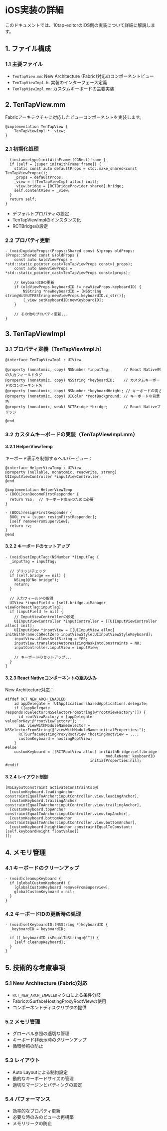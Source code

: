 # iOS実装の詳細

このドキュメントでは、10tap-editorのiOS側の実装について詳細に解説します。

## 1. ファイル構成

### 1.1 主要ファイル
- `TenTapView.mm`: New Architecture (Fabric)対応のコンポーネントビュー
- `TenTapViewImpl.h`: 実装のインターフェース定義
- `TenTapViewImpl.mm`: カスタムキーボードの主要実装

## 2. TenTapView.mm

Fabricアーキテクチャに対応したビューコンポーネントを実装します。

```objc
@implementation TenTapView {
    TenTapViewImpl * _view;
}
```

### 2.1 初期化処理
```objc
- (instancetype)initWithFrame:(CGRect)frame {
  if (self = [super initWithFrame:frame]) {
    static const auto defaultProps = std::make_shared<const TenTapViewProps>();
    _props = defaultProps;
    _view = [[TenTapViewImpl alloc] init];
    _view.bridge = [RCTBridgeProvider shared].bridge;
    self.contentView = _view;
  }
  return self;
}
```

- デフォルトプロパティの設定
- TenTapViewImplのインスタンス化
- RCTBridgeの設定

### 2.2 プロパティ更新
```objc
- (void)updateProps:(Props::Shared const &)props oldProps:(Props::Shared const &)oldProps {
    const auto &oldViewProps = *std::static_pointer_cast<TenTapViewProps const>(_props);
    const auto &newViewProps = *std::static_pointer_cast<TenTapViewProps const>(props);

    // keyboardIDの更新
    if (oldViewProps.keyboardID != newViewProps.keyboardID) {
        NSString *newKeyboardID = [NSString stringWithUTF8String:newViewProps.keyboardID.c_str()];
        [_view setKeyboardID:newKeyboardID];
    }

    // その他のプロパティ更新...
}
```

## 3. TenTapViewImpl

### 3.1 プロパティ定義（TenTapViewImpl.h）
```objc
@interface TenTapViewImpl : UIView

@property (nonatomic, copy) NSNumber *inputTag;      // React Native側の入力フィールドタグ
@property (nonatomic, copy) NSString *keyboardID;    // カスタムキーボードのコンポーネント名
@property (nonatomic, copy) NSNumber *keyboardHeight; // キーボードの高さ
@property (nonatomic, copy) UIColor *rootBackground; // キーボードの背景色
@property (nonatomic, weak) RCTBridge *bridge;       // React Nativeブリッジ

@end
```

### 3.2 カスタムキーボードの実装（TenTapViewImpl.mm）

#### 3.2.1 HelperViewTemp
キーボード表示を制御するヘルパービュー：
```objc
@interface HelperViewTemp : UIView
@property (nullable, nonatomic, readwrite, strong) UIInputViewController *inputViewController;
@end

@implementation HelperViewTemp
- (BOOL)canBecomeFirstResponder {
  return YES;  // キーボード表示のために必要
}

- (BOOL)resignFirstResponder {
  BOOL rv = [super resignFirstResponder];
  [self removeFromSuperview];
  return rv;
}
@end
```

#### 3.2.2 キーボードのセットアップ
```objc
- (void)setInputTag:(NSNumber *)inputTag {
  _inputTag = inputTag;

  // ブリッジチェック
  if (self.bridge == nil) {
    NSLog(@"No bridge");
    return;
  }

  // 入力フィールドの取得
  UIView *inputField = [self.bridge.uiManager viewForReactTag:inputTag];
  if (inputField != nil) {
    // InputViewControllerの設定
    UIInputViewController *inputController = [[UIInputViewController alloc] init];
    UIInputView *inputView = [[UIInputView alloc] initWithFrame:CGRectZero inputViewStyle:UIInputViewStyleKeyboard];
    inputView.allowsSelfSizing = YES;
    inputView.translatesAutoresizingMaskIntoConstraints = NO;
    inputController.inputView = inputView;

    // キーボードのセットアップ...
  }
}
```

#### 3.2.3 React Nativeコンポーネントの組み込み
New Architecture対応：
```objc
#ifdef RCT_NEW_ARCH_ENABLED
    id appDelegate = [UIApplication sharedApplication].delegate;
    if ([appDelegate respondsToSelector:NSSelectorFromString(@"rootViewFactory")]) {
      id rootViewFactory = [appDelegate valueForKey:@"rootViewFactory"];
      SEL viewWithModuleNameSelector = NSSelectorFromString(@"viewWithModuleName:initialProperties:");
      RCTSurfaceHostingProxyRootView *hostingRootView = ...;
      customKeyboard = hostingRootView;
    }
#else
    customKeyboard = [[RCTRootView alloc] initWithBridge:self.bridge
                                             moduleName:_keyboardID
                                      initialProperties:nil];
#endif
```

#### 3.2.4 レイアウト制御
```objc
[NSLayoutConstraint activateConstraints:@[
  [customKeyboard.leadingAnchor constraintEqualToAnchor:inputController.view.leadingAnchor],
  [customKeyboard.trailingAnchor constraintEqualToAnchor:inputController.view.trailingAnchor],
  [customKeyboard.topAnchor constraintEqualToAnchor:inputController.view.topAnchor],
  [customKeyboard.bottomAnchor constraintEqualToAnchor:inputController.view.bottomAnchor],
  [customKeyboard.heightAnchor constraintEqualToConstant:[self.keyboardHeight floatValue]]
]];
```

## 4. メモリ管理

### 4.1 キーボードのクリーンアップ
```objc
- (void)cleanupKeyboard {
  if (globalCustomKeyboard) {
    [globalCustomKeyboard removeFromSuperview];
    globalCustomKeyboard = nil;
  }
}
```

### 4.2 キーボードIDの更新時の処理
```objc
- (void)setKeyboardID:(NSString *)keyboardID {
  _keyboardID = keyboardID;

  if ([_keyboardID isEqualToString:@""]) {
    [self cleanupKeyboard];
  }
}
```

## 5. 技術的な考慮事項

### 5.1 New Architecture (Fabric)対応
- `RCT_NEW_ARCH_ENABLED`マクロによる条件分岐
- FabricのSurfaceHostingProxyRootViewの使用
- コンポーネントディスクリプタの提供

### 5.2 メモリ管理
- グローバル参照の適切な管理
- キーボード非表示時のクリーンアップ
- 循環参照の防止

### 5.3 レイアウト
- Auto Layoutによる制約設定
- 動的なキーボードサイズの管理
- 適切なマージンとパディングの設定

### 5.4 パフォーマンス
- 効率的なプロパティ更新
- 必要な時のみのビューの再構築
- メモリリークの防止
